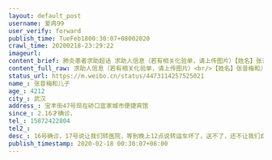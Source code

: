 ```yaml
---
layout: default_post
username: 爱冉99
user_verify: forward
publish_time: TueFeb1800:30:07+08002020
crawl_time: 20200218-23:29:22
imageurl: 
content_brief: 肺炎患者求助超话 求助人信息（若有相关化验单，请上传图片）【姓名】张昔梅     和儿子【年龄】42       12【所在城市】武汉【所在小区、社区】宝丰街47号    现在硚口宜家城市便捷宾馆【患病时间】2.16才确诊，【联系方式】15872422804【其他紧急联系人】【病情描述】16号确诊，17号说让 ...全文
content_full_raw: 求助人信息（若有相关化验单，请上传图片）<br/>【姓名】张昔梅和儿子<br/>【年龄】4212<br/>【所在城市】武汉<br/>【所在小区、社区】宝丰街47号现在硚口宜家城市便捷宾馆<br/>【患病时间】2.16才确诊，<br/>【联系方式】15872422804<br/>【其他紧急联系人】<br/>【病情描述】16号确诊，17号说让我们转医院，等到晚上12点说转运车坏了，送不了，还不让我们自己打120去（不给那边接收信息）说定点有自己的转送程序，我们命没程序重要！已经拖了十一天了！不能早发现早治疗么，关健我儿子才12岁，对他以后有影响怎么办？说今晚一定转走，空话！病历不在我这也传不了！求快点转医院<adata-url="http://t.cn/R2WxQOQ"href="http://weibo.com/p/1001018008642010000000000"data-hide=""><spanclass='url-icon'><imgstyle='width:1rem;height:1rem'src='https://h5.sinaimg.cn/upload/2015/09/25/3/timeline_card_small_location_default.png'></span><spanclass="surl-text">武汉</span></a>
status_url: https://m.weibo.cn/status/4473114257525021
name_: 张昔梅和儿子
age_: 4212
city_: 武汉
address_: 宝丰街47号现在硚口宜家城市便捷宾馆
since_: 2.16才确诊，
tel_: 15872422804
tel2_: 
desc_: 16号确诊，17号说让我们转医院，等到晚上12点说转运车坏了，送不了，还不让我们自己打120去（不给那边接收信息）说定点有自己的转送程序，我们命没程序重要！已经拖了十一天了！不能早发现早治疗么，关健我儿子才12岁，对他以后有影响怎么办？说今晚一定转走，空话！病历不在我这也传不了！求快点转医院<adata-url="http//t.cn/R2WxQOQ"href="http//weibo.com/p/1001018008642010000000000"data-hide=""><spanclass='url-icon'><imgstyle='width1rem;height1rem'src='https//h5.sinaimg.cn/upload/2015/09/25/3/timeline_card_small_location_default.png'></span><spanclass="surl-text">武汉</span></a>
publish_timestamp: 2020-02-18 00:30:07+08:00
---
```

